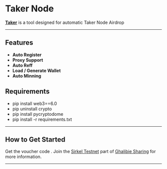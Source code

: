 # Taker Node

**[Taker](https://earn.taker.xyz?start=W4X32/)** is a tool designed for automatic Taker Node Airdrop

---

## Features  
- **Auto Register**
- **Proxy Support**
- **Auto Reff**
- **Load / Generate Wallet**
- **Auto Minning**


## Requirements
- pip install web3==6.0
- pip uninstall crypto
- pip install pycryptodome
- pip install -r requirements.txt


---

## How to Get Started  
Get the voucher code . Join the [Sirkel Testnet](https://t.me/sirkel_testnet) part of [Ghalibie Sharing](https://t.me/ghalibie_sharing) for more information.  

---
